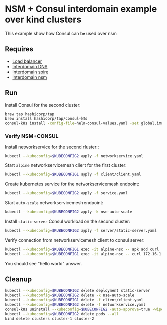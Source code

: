 # NSM + Consul interdomain example over kind clusters

This example show how Consul can be used over nsm 


## Requires

- [Load balancer](./loadbalancer)
- [Interdomain DNS](./dns)
- [Interdomain spire](./spire)
- [Interdomain nsm](./nsm)


## Run

Install Consul for the second cluster:
```bash
brew tap hashicorp/tap
brew install hashicorp/tap/consul-k8s
consul-k8s install -config-file=helm-consul-values.yaml -set global.image=hashicorp/consul:1.12.0 --kubeconfig=$KUBECONFIG2
```

### Verify NSM+CONSUL

Install networkservice for the second cluster::
```bash
kubectl --kubeconfig=$KUBECONFIG2 apply -f networkservice.yaml
```

Start `alpine` networkservicemesh client for the first cluster:

```bash
kubectl --kubeconfig=$KUBECONFIG1 apply -f client/client.yaml
```

Create kubernetes service for the networkservicemesh endpoint:
```bash
kubectl --kubeconfig=$KUBECONFIG2 apply -f service.yaml 
```

Start `auto-scale` networkservicemesh endpoint:
```bash
kubectl --kubeconfig=$KUBECONFIG2 apply -k nse-auto-scale 
```

Install `static-server` Consul workload on the second cluster:
```bash
kubectl --kubeconfig=$KUBECONFIG2 apply -f server/static-server.yaml 
```

Verify connection from networkservicemesh client to consul server:
```bash
kubectl --kubeconfig=$KUBECONFIG1 exec -it alpine-nsc -- apk add curl
kubectl --kubeconfig=$KUBECONFIG1 exec -it alpine-nsc -- curl 172.16.1.2:8080
```

You should see "hello world" answer.

## Cleanup


```bash
kubectl --kubeconfig=$KUBECONFIG2 delete deployment static-server
kubectl --kubeconfig=$KUBECONFIG2 delete -k nse-auto-scale 
kubectl --kubeconfig=$KUBECONFIG1 delete -f client/client.yaml
kubectl --kubeconfig=$KUBECONFIG2 delete -f networkservice.yaml
consul-k8s uninstall --kubeconfig=$KUBECONFIG2 -auto-approve=true -wipe-data=true
kubectl --kubeconfig=$KUBECONFIG2 delete pods --all
kind delete clusters cluster-1 cluster-2
```
